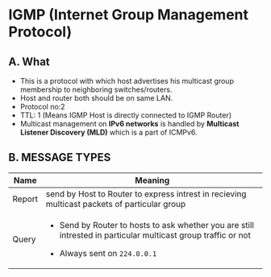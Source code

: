 # IGMP (Internet Group Management Protocol)
## A. What
- This is a protocol with which host advertises his multicast group membership to neighboring switches/routers.
- Host and router both should be on same LAN.
- Protocol no:2
- TTL: 1 (Means IGMP Host is directly connected to IGMP Router)
- Multicast management on **IPv6 networks** is handled by **Multicast Listener Discovery (MLD)** which is a part of ICMPv6.

## B. MESSAGE TYPES

| Name | Meaning |
| --- | --- |
| Report | send by Host to Router to express intrest in recieving multicast packets of particular group |
| Query | <ul><li>Send by Router to hosts to ask whether you are still intrested in particular multicast group traffic or not</li></ul> <ul><li>Always sent on `224.0.0.1`</li></ul> | Leave | Whenever a Host want to leave a multicast group it sends this message to Router on `224.0.0.2` |

